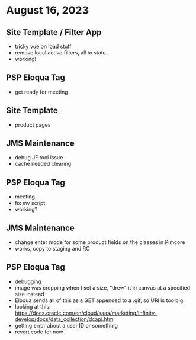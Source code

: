 # August 16, 2023

## Site Template / Filter App
- tricky vue on load stuff
- remove local active filters, all to state
- working!

## PSP Eloqua Tag
- get ready for meeting

## Site Template
- product pages

## JMS Maintenance
- debug JF tool issue
- cache needed clearing

## PSP Eloqua Tag
- meeting
- fix my script
- working?

## JMS Maintenance
- change enter mode for some product fields on the classes in Pimcore
- works, copy to staging and RC

## PSP Eloqua Tag
- debugging
- image was cropping when I set a size, "drew" it in canvas at a specified size instead
- Eloqua sends all of this as a GET appended to a .gif, so URI is too big.
- looking at this: https://docs.oracle.com/en/cloud/saas/marketing/infinity-develop/docs/data_collection/dcapi.htm
- getting error about a user ID or something
- revert code for now
